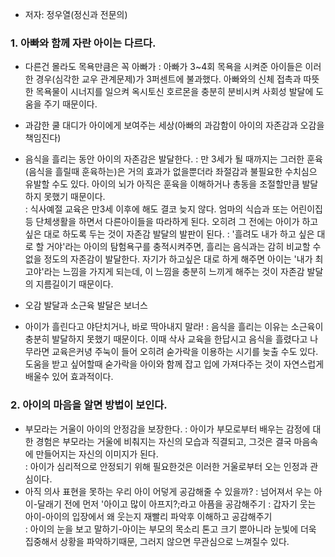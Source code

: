 
- 저자: 정우열(정신과 전문의)  

### 1. 아빠와 함께 자란 아이는 다르다.

* 다른건 몰라도 목욕만큼은 꼭 아빠가
: 아빠가 3~4회 목욕을 시켜준 아이들은 이러한 경우(심각한 교우 관계문제)가 3퍼센트에 불과했다. 아빠와의 신체 접촉과 따뜻한 목욕물이 시너지를 일으켜 옥시토신 호르몬을 충분히 분비시켜 사회성 발달에 도움을 주기 때문이다.  

* 과감한 쿨 대디가 아이에게 보여주는 세상(아빠의 과감함이 아이의 자존감과 오감을 책임진다)  
- 음식을 흘리는 동안 아이의 자존감은 발달한다. 
: 만 3세가 될 때까지는 그러한 훈육(음식을 흘릴때 훈육하는)은 거의 효과가 없을뿐더라 좌절감과 불필요한 수치심으 유발할 수도 있다. 아이의 뇌가 아직은 훈육을 이해하거나 총동을 조절할만큼 발달하지 못했기 때문이다.  
: 식사예절 교육은 만3세  이후에 해도 결코 늦지 않다. 엄마의 식습과 또는 어린이집 등 단체생활을 하면서 다른아이들을 따라하게 된다. 오히려 그 전에는 아이가 하고 싶은 대로 하도록 두는 것이 자존감 발달의 발판이 된다.
: '흘려도 내가 하고 싶은 대로 할 거야'라는 아이의 탐험욕구를 충적시켜주면, 흘리는 음식과는 감히 비교할 수 없을 정도의 자존감이 발달한다. 자기가 하고싶은 대로 하게 해주면 아이는 '내가 최고야'라는 느낌을 가지게 되는데, 이 느낌을 충분히 느끼게 해주는 것이 자존감 발달의 지름길이기 때문이다.  

- 오감 발달과 소근육 발달은 보너스
- 아이가 흘린다고 야단치거나, 바로 딱아내지 말라!
: 음식을 흘리는 이유는 소근육이 충분히 발달하지 못했기 때문이다. 이때 삭사 교육을 한답시고 음식을 흘렸다고 나무라면 교육은커녕 주눅이 들어 오히려 숟가락을 이용하는 시기를 늦출 수도 있다. 도움을 받고 싶어할때 숟가락을 아이와 함께 잡고 입에 가져다주는 것이 자연스럽게 배울수 있어 효과적이다.  

### 2. 아이의 마음을 알면 방법이 보인다.

- 부모라는 거울이 아이의 안정감을 보장한다.
: 아이가 부모로부터 배우는 감정에 대한 경험은 부모라는 거울에 비춰지는 자신의 모습과 직결되고, 그것은 결국 마음속에 만들어지는 자신의 이미지가 된다.  
: 아이가 심리적으로 안정되기 위해 필요한것은 이러한 거울로부터 오는 인정과 관심이다.
- 아직 의사 표현을 못하는 우리 아이 어덯게 공감해줄 수 있을까?
: 넘어져서 우는 아이-달래기 전에 먼저 '아이고 많이 아프지?;라고 아픔을 공감해주기
: 갑자기 웃는 아이-아이의 입장에서 왜 웃는지 재빨리 파악후 이해하고 공감해주기  
: 아이의 눈을 보고 말하기-아이는 부모의 목소리 톤고 크기 뿐아니라 눈빛에 더욱 집중해서 상황을 파악하기때문, 그러지 않으면 무관심으로 느껴질수 있다.  

